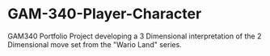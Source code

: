 # GAM-340-Player-Character
GAM340 Portfolio Project developing a 3 Dimensional interpretation of the 2 Dimensional move set from the "Wario Land" series.
